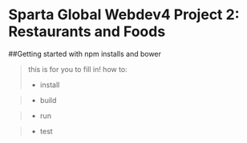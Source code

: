 # Sparta Global Webdev4 Project 2: Restaurants and Foods


##Getting started with npm installs and bower
> this is for you to fill in! how to:
> - install


> - build


> - run


> - test
